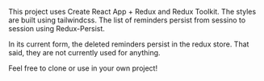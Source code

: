 This project uses Create React App + Redux and Redux Toolkit. The styles are built using tailwindcss.
The list of reminders persist from sessino to session using Redux-Persist.

In its current form, the deleted reminders persist in the redux store. That said, they are not currently used for anything.

Feel free to clone or use in your own project!
